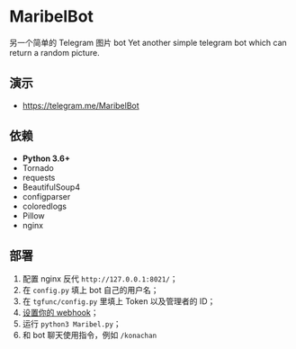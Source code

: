 # MaribelBot
另一个简单的 Telegram 图片 bot 
Yet another simple telegram bot which can return a random picture. 

演示
------------
* https://telegram.me/MaribelBot

依赖
------------
* **Python 3.6+**
* Tornado
* requests
* BeautifulSoup4
* configparser
* coloredlogs
* Pillow
* nginx

部署
------------
1. 配置 nginx 反代 `http://127.0.0.1:8021/`； 
2. 在 `config.py` 填上 bot 自己的用户名； 
3. 在 `tgfunc/config.py` 里填上 Token 以及管理者的 ID； 
4. [设置你的 webhook](https://core.telegram.org/bots/api#setwebhook)； 
5. 运行 `python3 Maribel.py`； 
6. 和 bot 聊天使用指令，例如 `/konachan`